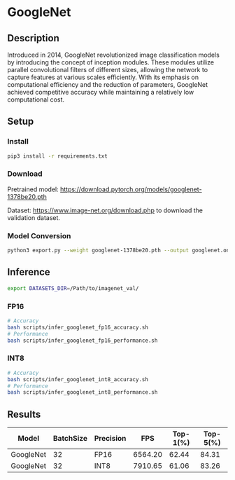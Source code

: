 # GoogleNet

## Description

Introduced in 2014, GoogleNet revolutionized image classification models by introducing the concept of inception modules. These modules utilize parallel convolutional filters of different sizes, allowing the network to capture features at various scales efficiently. With its emphasis on computational efficiency and the reduction of parameters, GoogleNet achieved competitive accuracy while maintaining a relatively low computational cost.

## Setup

### Install

```bash
pip3 install -r requirements.txt
```

### Download

Pretrained model: <https://download.pytorch.org/models/googlenet-1378be20.pth>

Dataset: <https://www.image-net.org/download.php> to download the validation dataset.

### Model Conversion

```bash
python3 export.py --weight googlenet-1378be20.pth --output googlenet.onnx
```

## Inference

```bash
export DATASETS_DIR=/Path/to/imagenet_val/
```

### FP16

```bash
# Accuracy
bash scripts/infer_googlenet_fp16_accuracy.sh
# Performance
bash scripts/infer_googlenet_fp16_performance.sh
```

### INT8

```bash
# Accuracy
bash scripts/infer_googlenet_int8_accuracy.sh
# Performance
bash scripts/infer_googlenet_int8_performance.sh
```

## Results

Model     |BatchSize  |Precision |FPS       |Top-1(%) |Top-5(%)
----------|-----------|----------|----------|---------|--------
GoogleNet |    32     |   FP16   | 6564.20  |  62.44  | 84.31
GoogleNet |    32     |   INT8   | 7910.65  |  61.06  | 83.26
